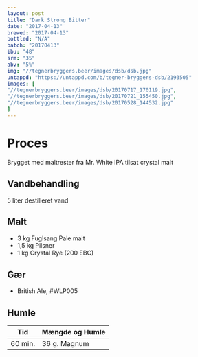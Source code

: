 ```yaml
---
layout: post
title: "Dark Strong Bitter"
date: "2017-04-13"
brewed: "2017-04-13"
bottled: "N/A"
batch: "20170413"
ibu: "48"
srm: "35"
abv: "5%"
img: "//tegnerbryggers.beer/images/dsb/dsb.jpg"
untappd: "https://untappd.com/b/tegner-bryggers-dsb/2193505"
images: [
"//tegnerbryggers.beer/images/dsb/20170717_170119.jpg",
"//tegnerbryggers.beer/images/dsb/20170721_155450.jpg",
"//tegnerbryggers.beer/images/dsb/20170528_144532.jpg"
]
---
```


# Proces

Brygget med maltrester fra Mr. White IPA tilsat crystal malt

## Vandbehandling

5 liter destilleret vand

## Malt

* 3 kg Fuglsang Pale malt
* 1,5 kg Pilsner
* 1 kg Crystal Rye (200 EBC)

## Gær

* British Ale, #WLP005

## Humle

| Tid     | Mængde og Humle |
| ------- | --------------- |
| 60 min. | 36 g. Magnum    |
